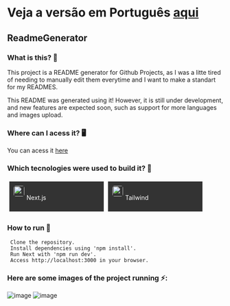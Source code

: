 # Veja a versão em Português <a href="README-ptbr.md">aqui</a>

## ReadmeGenerator
    
### What is this? 🤔 
This project is a README generator for Github Projects, as I was a litte tired of needing to manually edit them everytime and I want to make a standart for my READMES.

This README was generated using it! However, it is still under development, and new features are expected soon, such as support for more languages and images upload.
    
### Where can I acess it? 🖥
You can acess it <a href="https://readmegenerator-ruanemanuell.vercel.app/">here</a>
    
### Which tecnologies were used to build it? 🚀 
<div style="overflow: auto"><div style="float:left; background-color: #333; width: 200px; height: 50px; padding: 10px; display:flex; margin: 5px">
      <img src='https://cdn.jsdelivr.net/gh/devicons/devicon@latest/icons/nextjs/nextjs-original.svg' width="25" height="25" style="border-radius:5px">
      <p style="color: white; padding: 5px">Next.js</p>
    </div>
	<div style="float:left; background-color: #333; width: 200px; height: 50px; padding: 10px; display:flex; margin: 5px">
      <img src='https://cdn.jsdelivr.net/gh/devicons/devicon@latest/icons/tailwindcss/tailwindcss-original-wordmark.svg' width="25" height="25" style="border-radius:5px">
      <p style="color: white; padding: 5px">Tailwind</p>
    </div></div>
    
### How to run 🏃
	 Clone the repository.
	 Install dependencies using 'npm install'.
     Run Next with 'npm run dev'.
	 Access http://localhost:3000 in your browser.

### Here are some images of the project running ⚡️: 
![image](https://github.com/RuanEmanuell/readmegenerator/assets/113607857/8d2186cd-8373-4891-b7fe-ed0b53c7a44a)
![image](https://github.com/RuanEmanuell/readmegenerator/assets/113607857/eeee462d-ba11-4618-bae7-b8d9f3ec4d74)

